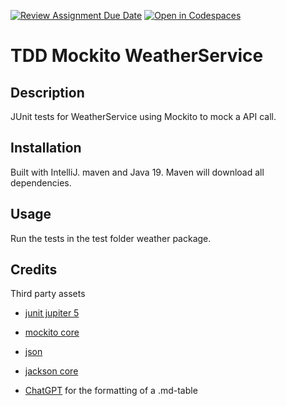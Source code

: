 [![Review Assignment Due Date](https://classroom.github.com/assets/deadline-readme-button-24ddc0f5d75046c5622901739e7c5dd533143b0c8e959d652212380cedb1ea36.svg)](https://classroom.github.com/a/-Un0hjO8)
[![Open in Codespaces](https://classroom.github.com/assets/launch-codespace-7f7980b617ed060a017424585567c406b6ee15c891e84e1186181d67ecf80aa0.svg)](https://classroom.github.com/open-in-codespaces?assignment_repo_id=11285012)
# TDD Mockito WeatherService

## Description
JUnit tests for WeatherService using Mockito to mock a API call.

## Installation
Built with IntelliJ. maven and Java 19. Maven will download all dependencies.

## Usage
Run the tests in the test folder weather package.

## Credits
Third party assets
* [junit jupiter 5](https://mvnrepository.com/artifact/org.junit.jupiter/junit-jupiter/)
* [mockito core](https://mvnrepository.com/artifact/org.mockito/mockito-core/)
* [json](https://mvnrepository.com/artifact/org.json/json/)
* [jackson core](https://mvnrepository.com/artifact/com.fasterxml.jackson.core/jackson-core)

* [ChatGPT](https://chat.openai.com/) for the formatting of a .md-table
